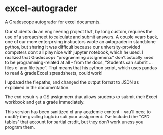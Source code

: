 # excel-autograder
A Gradescope autograder for excel documents.

Our students do an engineering project that, by long custom, requires the use of a spreadsheet to calculate and submit answers. A couple years back, one of our more enterprising instructors wrote an autograder in standalone python, but sharing it was difficult because our university-provided computers don’t all play nice with jupyter notebook, which he used. I realized that Gradescope “programming assignments” don’t actually need to be programming-related at all – from the docs, “Students can submit … files of any file type”. That means that his python script, which uses pandas to read & grade Excel spreadsheets, could work!

I updated the filepaths, and changed the output format to JSON as explained in the documentation.

The end result is a GS assignment that allows students to submit their Excel workbook and get a grade immediately. 

This version has been sanitized of any academic content - you'll need to modify the grading logic to suit your assignment. I've included the "CFD tables" that account for partial credit, but they don't work unless you program them.

